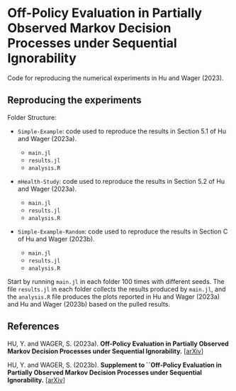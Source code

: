 # Off-Policy Evaluation in Partially Observed Markov Decision Processes under Sequential Ignorability

Code for reproducing the numerical experiments in Hu and Wager (2023).

## Reproducing the experiments

Folder Structure:
- `Simple-Example`: code used to reproduce the results in Section 5.1 of Hu and Wager (2023a).
  - `main.jl`
  - `results.jl`
  - `analysis.R`
 
- `mHealth-Study`: code used to reproduce the results in Section 5.2 of Hu and Wager (2023a).
  - `main.jl`
  - `results.jl`
  - `analysis.R`
 
- `Simple-Example-Random`: code used to reproduce the results in Section C of Hu and Wager (2023b).
  - `main.jl`
  - `results.jl`
  - `analysis.R`

Start by running `main.jl` in each folder 100 times with different seeds. The file `results.jl` in each folder collects the results produced by `main.jl`, and the `analysis.R` file produces the plots reported in Hu and Wager (2023a) and Hu and Wager (2023b) based on the pulled results.

## References

HU, Y. and WAGER, S. (2023a). <b>Off-Policy Evaluation in Partially Observed Markov Decision Processes under Sequential Ignorability.</b> [[arXiv](https://arxiv.org/abs/2110.12343)]

HU, Y. and WAGER, S. (2023b). <b>Supplement to ``Off-Policy Evaluation in Partially Observed Markov Decision Processes under Sequential Ignorability.</b> [[arXiv](https://arxiv.org/abs/2110.12343)]
